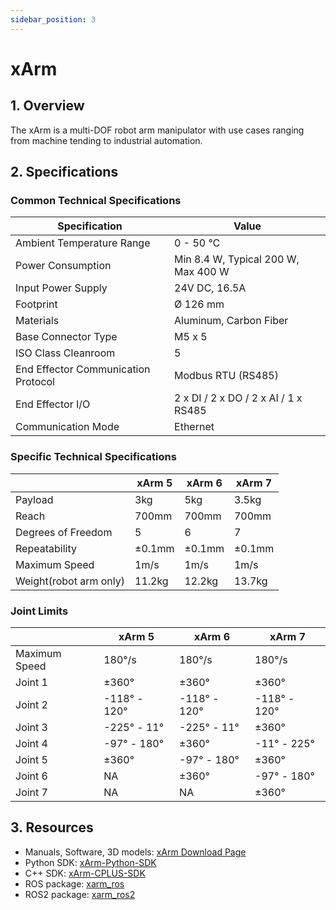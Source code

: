 ```yaml
---
sidebar_position: 3
---
```


# xArm

## 1. Overview
The xArm is a multi-DOF robot arm manipulator with use cases ranging from machine tending to industrial automation.

## 2. Specifications

### Common Technical Specifications

| Specification | Value |
| --- | --- |
| Ambient Temperature Range | 0 - 50 ℃ |
| Power Consumption | Min 8.4 W, Typical 200 W, Max 400 W |
| Input Power Supply | 24V DC, 16.5A |
| Footprint | Ø 126 mm |
| Materials | Aluminum, Carbon Fiber |
| Base Connector Type | M5 x 5 |
| ISO Class Cleanroom | 5 |
| End Effector Communication Protocol | Modbus RTU (RS485) |
| End Effector I/O | 2 x DI / 2 x DO / 2 x AI / 1 x RS485 |
| Communication Mode | Ethernet |

### Specific Technical Specifications

| | xArm 5 | xArm 6 | xArm 7 |
| --- | --- | --- | --- |
| Payload | 3kg | 5kg | 3.5kg |
| Reach | 700mm | 700mm | 700mm |
| Degrees of Freedom | 5 | 6 | 7 |
| Repeatability | ±0.1mm | ±0.1mm | ±0.1mm |
| Maximum Speed | 1m/s | 1m/s | 1m/s |
| Weight(robot arm only) | 11.2kg | 12.2kg | 13.7kg |

### Joint Limits

| | xArm 5 | xArm 6 | xArm 7 |
| --- | --- | --- | --- |
| Maximum Speed | 180°/s | 180°/s | 180°/s |
| Joint 1 | ±360° | ±360° | ±360° |
| Joint 2 | -118° - 120° | -118° - 120° | -118° - 120° |
| Joint 3 | -225° - 11° | -225° - 11° | ±360° |
| Joint 4 | -97° - 180° | ±360° | -11° - 225° |
| Joint 5 | ±360° | -97° - 180° | ±360° |
| Joint 6 | NA | ±360° | -97° - 180° |
| Joint 7 | NA | NA | ±360° |

## 3. Resources

* Manuals, Software, 3D models: [xArm Download Page](https://www.ufactory.cc/download-xarm-robot)
* Python SDK: [xArm-Python-SDK](https://github.com/xArm-Developer/xArm-Python-SDK)
* C++ SDK: [xArm-CPLUS-SDK](https://github.com/xArm-Developer/xArm-CPLUS-SDK)
* ROS package: [xarm_ros](https://github.com/xArm-Developer/xarm_ros)
* ROS2 package: [xarm_ros2](https://github.com/xArm-Developer/xarm_ros2)
